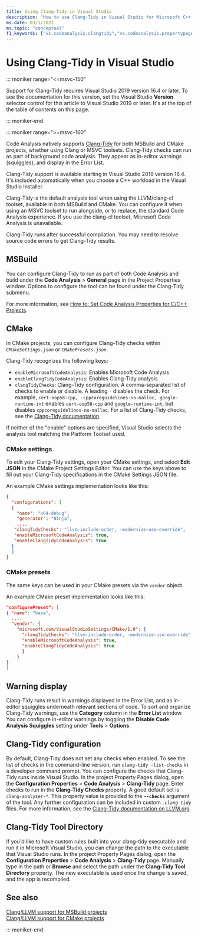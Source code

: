 ```yaml
---
title: Using Clang-Tidy in Visual Studio
description: "How to use Clang-Tidy in Visual Studio for Microsoft C++ code analysis."
ms.date: 03/1/2022
ms.topic: "conceptual"
f1_keywords: ["vs.codeanalysis.clangtidy","vs.codeanalysis.propertypages.ClangTidyToolPath"]
---
```

# Using Clang-Tidy in Visual Studio

::: moniker range="<=msvc-150"

Support for Clang-Tidy requires Visual Studio 2019 version 16.4 or later. To see the documentation for this version, set the Visual Studio **Version** selector control for this article to Visual Studio 2019 or later. It's at the top of the table of contents on this page.

::: moniker-end

::: moniker range=">=msvc-160"

Code Analysis natively supports [Clang-Tidy](https://clang.llvm.org/extra/clang-tidy/) for both MSBuild and CMake projects, whether using Clang or MSVC toolsets. Clang-Tidy checks can run as part of background code analysis. They appear as in-editor warnings (squiggles), and display in the Error List.

Clang-Tidy support is available starting in Visual Studio 2019 version 16.4. It's included automatically when you choose a C++ workload in the Visual Studio Installer.

Clang-Tidy is the default analysis tool when using the LLVM/clang-cl toolset, available in both MSBuild and CMake. You can configure it when using an MSVC toolset to run alongside, or to replace, the standard Code Analysis experience. If you use the clang-cl toolset, Microsoft Code Analysis is unavailable.

Clang-Tidy runs after successful compilation. You may need to resolve source code errors to get Clang-Tidy results.

## MSBuild

You can configure Clang-Tidy to run as part of both Code Analysis and build under the **Code Analysis** > **General** page in the Project Properties window. Options to configure the tool can be found under the Clang-Tidy submenu.

For more information, see [How to: Set Code Analysis Properties for C/C++ Projects](../code-quality/how-to-set-code-analysis-properties-for-c-cpp-projects.md).

## CMake

In CMake projects, you can configure Clang-Tidy checks within *`CMakeSettings.json`* or *`CMakePresets.json`*. 

Clang-Tidy recognizes the following keys:

- `enableMicrosoftCodeAnalysis`: Enables Microsoft Code Analysis
- `enableClangTidyCodeAnalysis`: Enables Clang-Tidy analysis
- `clangTidyChecks`: Clang-Tidy configuration. A comma-separated list of checks to enable or disable. A leading `-` disables the check. For example, `cert-oop58-cpp, -cppcoreguidelines-no-malloc, google-runtime-int` enables `cert-oop58-cpp` and `google-runtime-int`, but disables `cppcoreguidelines-no-malloc`. For a list of Clang-Tidy checks, see the [Clang-Tidy documentation](https://clang.llvm.org/extra/clang-tidy/checks/list.html).

If neither of the "enable" options are specified, Visual Studio selects the analysis tool matching the Platform Toolset used.

### CMake settings

To edit your Clang-Tidy settings, open your CMake settings, and select **Edit JSON** in the CMake Project Settings Editor. You can use the keys above to fill out your Clang-Tidy specifications in the CMake Settings JSON file.

An example CMake settings implementation looks like this:

```json
{
  "configurations": [
  {
    "name": "x64-debug",
    "generator": "Ninja",
    ....
   "clangTidyChecks": "llvm-include-order, -modernize-use-override",
   "enableMicrosoftCodeAnalysis": true,
   "enableClangTidyCodeAnalysis": true
  }
  ]
}
```

### CMake presets

The same keys can be used in your CMake presets via the `vendor` object.

An example CMake preset implementation looks like this:

```json
"configurePreset": [
{ "name": "base",
  ....
  "vendor": {
    "microsoft.com/VisualStudioSettings/CMake/1.0": {
      "clangTidyChecks": "llvm-include-order, -modernize-use-override",
      "enableMicrosoftCodeAnalysis": true,
      "enableClangTidyCodeAnalysis": true
      }
    }
}
]
```
## Warning display

Clang-Tidy runs result in warnings displayed in the Error List, and as in-editor squiggles underneath relevant sections of code. To sort and organize Clang-Tidy warnings, use the **Category** column in the **Error List** window. You can configure in-editor warnings by toggling the **Disable Code Analysis Squiggles** setting under **Tools** > **Options**.

## Clang-Tidy configuration

By default, Clang-Tidy does not set any checks when enabled. To see the list of checks in the command-line version, run `clang-tidy -list-checks` in a developer command prompt. You can configure the checks that Clang-Tidy runs inside Visual Studio. In the project Property Pages dialog, open the **Configuration Properties** > **Code Analysis** > **Clang-Tidy** page. Enter checks to run in the **Clang-Tidy Checks** property. A good default set is `clang-analyzer-*`. This property value is provided to the **`--checks`** argument of the tool. Any further configuration can be included in custom *`.clang-tidy`* files. For more information, see the [Clang-Tidy documentation on LLVM.org](https://clang.llvm.org/extra/clang-tidy/).

## Clang-Tidy Tool Directory

If you'd like to have custom rules built into your clang-tidy executable and run it in Microsoft Visual Studio, you can change the path to the executable that Visual Studio runs. In the project Property Pages dialog, open the **Configuration Properties** > **Code Analysis** > **Clang-Tidy** page. Manually type in the path or **Browse** and select the path under the **Clang-Tidy Tool Directory** property. The new executable is used once the change is saved, and the app is recompiled.

## See also

[Clang/LLVM support for MSBuild projects](https://devblogs.microsoft.com/cppblog/clang-llvm-support-for-msbuild-projects/)\
[Clang/LLVM support for CMake projects](https://devblogs.microsoft.com/cppblog/visual-studio-cmake-support-clang-llvm-cmake-3-14-vcpkg-and-performance-improvements/)

::: moniker-end
